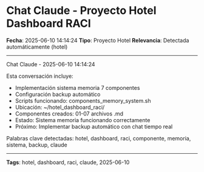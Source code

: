 # Chat Claude - Proyecto Hotel Dashboard RACI
**Fecha**: 2025-06-10 14:14:24
**Tipo**: Proyecto Hotel
**Relevancia**: Detectada automáticamente (hotel)

---

Chat Claude - 2025-06-10 14:14:24

Esta conversación incluye:
- Implementación sistema memoria 7 componentes
- Configuración backup automático
- Scripts funcionando: components_memory_system.sh
- Ubicación: ~/hotel_dashboard_raci/
- Componentes creados: 01-07 archivos .md
- Estado: Sistema memoria funcionando correctamente
- Próximo: Implementar backup automático con chat tiempo real

Palabras clave detectadas: hotel, dashboard, raci, componente, memoria, sistema, backup, claude

---

**Tags**: hotel, dashboard, raci, claude, 2025-06-10
